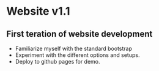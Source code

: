 # Website v1.1

## First teration of website development
- Familiarize myself with the standard bootstrap
- Experiment with the different options and setups.
- Deploy to github pages for demo.
